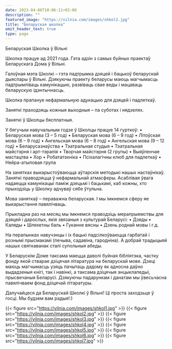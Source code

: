 ```yaml
---
date: 2023-04-06T10:06:11+03:00
description: ""
featured_image: "https://vilnia.com/images/shkol2.jpg"
title: "Беларуская школка"
omit_header_text: true
type: page
---
```



Беларуская Школка ў Вільні

Школка працуе ад 2021 года. Гэта адзін з самых буйных праектаў Беларускага Дома ў Вільні.

Галоўная мэта Школкі – гэта падтрымка дзяцей і бацькоў беларускай дыяспары ў Вільні. Дзякуючы праекту беларусы маюць магчымасць падтрымліваць камунікацыю, развіваць свае веды і мацаваць беларускую ідэнтычнасць.

Школка прапануе нефармальную адукацыю для дзяцей і падлеткаў.

Заняткі праходзяць кожныя выходныя – па суботах і нядзелях.

Заняткі ў Школцы бясплатныя.

У бягучым навучальным годзе ў Школцы працуе 14 гурткоў:
•	Беларуская мова (3 – 5 год)
•	Беларуская мова (6 – 9 год)
•	Літоўская мова (6 – 9 год)
•	Ангельская мова (6 – 8 год)
•	Ангельская мова (9 – 12 год)
•	Беларусазнаўства
•	Тэатральная студыя
•	Тэатральная майстэрня і арт-тэрапія
•	Творчая майстэрня (2 групы)
•	Выяўленчае мастацтва
•	Хор
•	Робататэхніка
•	Псіхалагічны клюб для падлеткаў
•	Нейра-атыповая група

На занятках выкарыстоўваюцца аўтарскія методыкі нашых настаўнікаў. Заняткі праводзяцца ў нефармальнай атмасферы. Асаблівая ўвага надаецца камунікацыі паміж дзецьмі і бацькамі, каб кожны, хто прыходзіць у Школку адчуваў сябе ўтульна.

Мова заняткаў – пераважна беларуская. І мы імкнемся сферу яе выкарыстання павялічваць.

Прыкладна раз на месяц мы імкнемся праводзіць мерапрыемствы для дзяцей і дарослых, якія звязаныя з культурай Беларусі:
•	Дзяды
•	Каляды
•	Шляхетны баль
•	Гуканне вясны
•	Дзень роднай мовы
і г.д.

На перапынках навучэнцы і іх бацькі падсілкоўваюцца гарбатай і рознымі прысмакамі (печыва, садавіна, гародніна). А добрай традыцыяй нашых святкаванак сталі супольныя абеды.

У Беларускім Доме таксама маецца даволі буйная бібліятэка, частку фонду якой стварае дзіцячая літаратура на беларускай мове. Дзеці маюць магчымасць узяць пачытаць дадому як адносна даўно выдадзеныя кнігі, так і навінкі, а таксама дзіцячыя энцыклапедыі, прысвечаныя Беларусі. Дзякуючы падарункам і данатам мы ўвесьчасна павялічваем фонд дзіцячай літаратуры.

Далучайцеся да Беларускай Школкі ў Вільні! Ці проста заходзьце ў госці.
Мы будзем вам радыя!:)

{{< figure src="https://vilnia.com/images/shkol1.jpg" >}}
{{< figure src="https://vilnia.com/images/shkol2.jpg" >}}
{{< figure src="https://vilnia.com/images/shkol3.jpg" >}}
{{< figure src="https://vilnia.com/images/shkol4.jpg" >}}
{{< figure src="https://vilnia.com/images/shkol5.jpg" >}}
{{< figure src="https://vilnia.com/images/shkol6.jpg" >}}
{{< figure src="https://vilnia.com/images/shkol7.jpg" >}}


